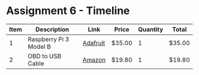 # Assignment 6 - Timeline
| Item | Description | Link | Price | Quantity | Total |
| --- | --- | --- | --- | --- | --- |
| 1 | Raspberry Pi 3 Model B | [Adafruit](https://www.adafruit.com/product/3055?src=raspberrypi) |  $35.00  |  1  | $35.00 |
| 2 | OBD to USB Cable | [Amazon](https://www.amazon.com/VINT-TT55502-modified-Windows-ELMconfig-compatible/dp/B01N18TOFB/ref=pd_ybh_a_sccl_24/138-3074589-9575466?pd_rd_w=fI3nz&content-id=amzn1.sym.67f8cf21-ade4-4299-b433-69e404eeecf1&pf_rd_p=67f8cf21-ade4-4299-b433-69e404eeecf1&pf_rd_r=ZVSZKF7BPYBNT7ME6T6D&pd_rd_wg=P6kCC&pd_rd_r=aa09f1cf-4e89-4448-bf70-1bf0984afb0f&pd_rd_i=B01N18TOFB&psc=1) | $19.80 | 1 | $19.80 |
